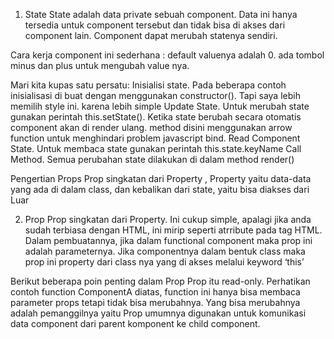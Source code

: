 
1. State
State adalah data private sebuah component. Data ini hanya tersedia untuk component tersebut dan tidak bisa di akses dari component lain. Component dapat merubah statenya sendiri.

Cara kerja component ini sederhana :
default valuenya adalah 0.
ada tombol minus dan plus untuk mengubah value nya.

Mari kita kupas satu persatu:
Inisialisi state.
Pada beberapa contoh inisialisasi di buat dengan menggunakan constructor(). Tapi saya lebih memilih style ini. karena lebih simple
Update State.
Untuk merubah state gunakan perintah this.setState(). Ketika state berubah secara otomatis component akan di render ulang. method disini menggunakan arrow function untuk menghindari problem javascript bind.
Read Component State.
Untuk membaca state gunakan perintah this.state.keyName
Call Method.
Semua perubahan state dilakukan di dalam method render()

Pengertian Props
Prop singkatan dari Property , Property yaitu data-data yang ada di dalam class, dan kebalikan dari state, yaitu  bisa diakses dari Luar

2. Prop
Prop singkatan dari Property. Ini cukup simple, apalagi jika anda sudah terbiasa dengan HTML, ini mirip seperti atrribute pada tag HTML. Dalam pembuatannya, jika dalam functional component maka prop ini adalah parameternya. Jika componentnya dalam bentuk class maka prop ini property dari class nya yang di akses melalui keyword ‘this’

Berikut beberapa poin penting dalam Prop
Prop itu read-only. Perhatikan contoh function ComponentA diatas, function ini hanya bisa membaca parameter props tetapi tidak bisa merubahnya. Yang bisa merubahnya adalah pemanggilnya yaitu <ComponentA />
Prop umumnya digunakan untuk komunikasi data component dari parent komponent ke child component.